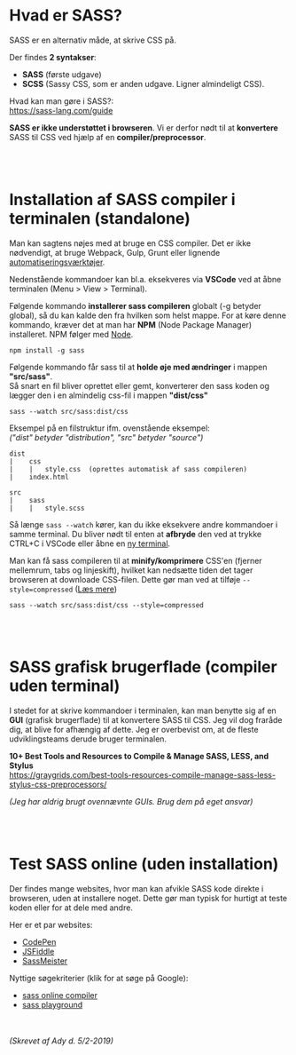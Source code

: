 # **Hvad er SASS?**

SASS er en alternativ måde, at skrive CSS på.

Der findes **2 syntakser**:
* **SASS** (første udgave)
* **SCSS** (Sassy CSS, som er anden udgave. Ligner almindeligt CSS).

Hvad kan man gøre i SASS?:<br>
https://sass-lang.com/guide

**SASS er ikke understøttet i browseren**. Vi er derfor nødt til at **konvertere** SASS til CSS ved hjælp af en **compiler/preprocessor**.



<br><br>
# **Installation af SASS compiler i terminalen (standalone)**

Man kan sagtens nøjes med at bruge en CSS compiler. Det er ikke nødvendigt, at bruge Webpack, Gulp, Grunt eller lignende [automatiseringsværktøjer](https://hackernoon.com/javascript-build-tools-and-automation-systems-9589c5c91ebe).

Nedenstående kommandoer kan bl.a. eksekveres via **VSCode** ved at åbne terminalen (Menu > View > Terminal).

Følgende kommando **installerer sass compileren** globalt (-g betyder global), så du kan kalde den fra hvilken som helst mappe. For at køre denne kommando, kræver det at man har **NPM** (Node Package Manager) installeret. NPM følger med [Node](https://nodejs.org/en/download/).

	npm install -g sass

Følgende kommando får sass til at **holde øje med ændringer** i mappen **"src/sass"**. <br>Så snart en fil bliver oprettet eller gemt, konverterer den sass koden og lægger den i en almindelig css-fil i mappen **"dist/css"**

	sass --watch src/sass:dist/css	

Eksempel på en filstruktur ifm. ovenstående eksempel:<br>
*("dist" betyder "distribution",  "src" betyder "source")*
```
dist
|    css
|    |   style.css  (oprettes automatisk af sass compileren)
|    index.html

src
|    sass
|    |   style.scss
```

Så længe `sass --watch` kører, kan du ikke eksekvere andre kommandoer i samme terminal. Du bliver nødt til enten at **afbryde** den ved at trykke CTRL+C i VSCode eller åbne en [ny terminal](https://code.visualstudio.com/docs/editor/integrated-terminal#_managing-multiple-terminals).

Man kan få sass compileren til at **minify/komprimere** CSS'en (fjerner mellemrum, tabs og linjeskift), hvilket kan nedsætte tiden det tager browseren at downloade CSS-filen. Dette gør man ved at tilføje `--style=compressed` ([Læs mere](https://web-design-weekly.com/2014/06/15/different-sass-output-styles/))

	sass --watch src/sass:dist/css --style=compressed



<br><br>
# **SASS grafisk brugerflade (compiler uden terminal)**

I stedet for at skrive kommandoer i terminalen, kan man benytte sig af en **GUI** (grafisk brugerflade) til at konvertere SASS til CSS. Jeg vil dog fraråde dig, at blive for afhængig af dette. Jeg er overbevist om, at de fleste udviklingsteams derude bruger terminalen.

**10+ Best Tools and Resources to Compile & Manage SASS, LESS, and Stylus**<br>
https://graygrids.com/best-tools-resources-compile-manage-sass-less-stylus-css-preprocessors/

*(Jeg har aldrig brugt ovennævnte GUIs. Brug dem på eget ansvar)*


<br><br>
# **Test SASS online (uden installation)**

Der findes mange websites, hvor man kan afvikle SASS kode direkte i browseren, uden at installere noget. Dette gør man typisk for hurtigt at teste koden eller for at dele med andre.

Her er et par websites:

* [CodePen](https://codepen.io)
* [JSFiddle](https://jsfiddle.net/)
* [SassMeister](https://www.sassmeister.com/)

Nyttige søgekriterier (klik for at søge på Google):
* [sass online compiler](https://www.google.com/search?q=sass+online+compiler)
* [sass playground](https://www.google.com/search?q=sass+playground)

<br><br>
*(Skrevet af Ady d. 5/2-2019)*